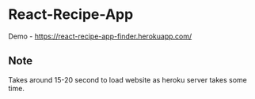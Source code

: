 # React-Recipe-App

Demo - https://react-recipe-app-finder.herokuapp.com/
## Note

Takes around 15-20 second to load website as heroku server takes some time.
